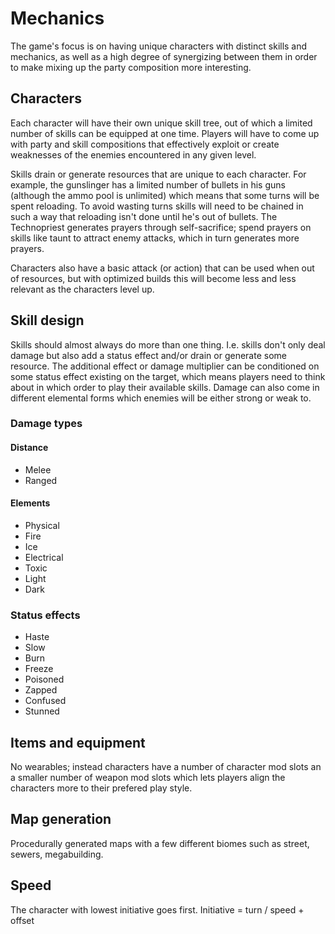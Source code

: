 # Mechanics
The game's focus is on having unique characters with distinct skills and mechanics, as well as a high degree of synergizing between them in order to make mixing up the party composition more interesting.

## Characters
Each character will have their own unique skill tree, out of which a limited number of skills can be equipped at one time. Players will have to come up with party and skill compositions that effectively exploit or create weaknesses of the enemies encountered in any given level.

Skills drain or generate resources that are unique to each character. For example, the gunslinger has a limited number of bullets in his guns (although the ammo pool is unlimited) which means that some turns will be spent reloading. To avoid wasting turns skills will need to be chained in such a way that reloading isn't done until he's out of bullets. The Technopriest generates prayers through self-sacrifice; spend prayers on skills like taunt to attract enemy attacks, which in turn generates more prayers.

Characters also have a basic attack (or action) that can be used when out of resources, but with optimized builds this will become less and less relevant as the characters level up.

## Skill design
Skills should almost always do more than one thing. I.e. skills don't only deal damage but also add a status effect and/or drain or generate some resource. The additional effect or damage multiplier can be conditioned on some status effect existing on the target, which means players need to think about in which order to play their available skills. Damage can also come in different elemental forms which enemies will be either strong or weak to.

### Damage types

#### Distance
- Melee
- Ranged

#### Elements
- Physical
- Fire
- Ice
- Electrical
- Toxic
- Light
- Dark

### Status effects
- Haste
- Slow
- Burn
- Freeze
- Poisoned
- Zapped
- Confused
- Stunned

## Items and equipment
No wearables; instead characters have a number of character mod slots an a smaller number of weapon mod slots which lets players align the characters more to their prefered play style.

## Map generation
Procedurally generated maps with a few different biomes such as street, sewers, megabuilding.

## Speed
The character with lowest initiative goes first.
Initiative = turn / speed + offset
